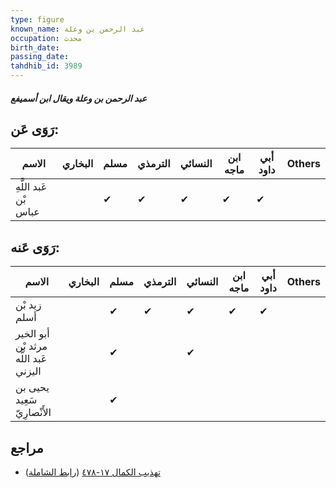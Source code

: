 ```yaml
---
type: figure
known_name: عبد الرحمن بن وعلة
occupation: محدث
birth_date:
passing_date:
tahdhib_id: 3989
---
```

##### عبد الرحمن بن وعلة ويقال ابن أسميفع

## رَوَى عَن:
| الاسم                 | البخاري | مسلم | الترمذي | النسائي | ابن ماجه | أبي داود | Others |
| --------------------- | ------- | ---- | ------- | ------- | -------- | -------- | ------ |
| عَبد اللَّهِ بْن عباس |         | ✔    | ✔       | ✔       | ✔        | ✔        |        |
## رَوَى عَنه:
| الاسم                                 | البخاري | مسلم | الترمذي | النسائي | ابن ماجه | أبي داود | Others |
| ------------------------------------- | ------- | ---- | ------- | ------- | -------- | -------- | ------ |
| زيد بْن أسلم                          |         | ✔    | ✔       | ✔       | ✔        | ✔        |        |
| أبو الخير مرثد بْن عَبد اللَّه اليزني |         | ✔    |         | ✔       |          |          |        |
| يحيى بن سَعِيد الأَنْصارِيّ           |         | ✔    |         |         |          |          |        |
## مراجع
- [تهذيب الكمال ١٧-٤٧٨](obsidian://open?vault=Tahdhib-al-Kamal&file=Figures/٣٩٨٩-عبد%20الرحمن%20بن%20وعلة%20ويقال%20ابن%20أسميفع) ([رابط الشاملة](https://shamela.ws/book/3722/9028))